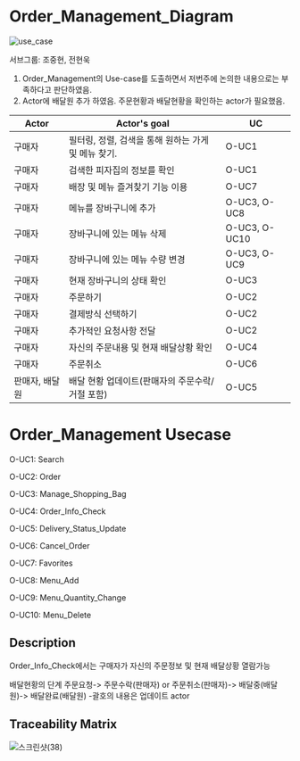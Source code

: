 # Order_Management_Diagram


![use_case](https://user-images.githubusercontent.com/29854638/115251364-71538580-a165-11eb-9933-4f8005d47ea8.PNG)


서브그룹: 조중현, 전현욱
1. Order_Management의 Use-case를 도출하면서 저번주에 논의한 내용으로는 부족하다고 판단하였음. 
2. Actor에 배달원 추가 하였음. 주문현황과 배달현황을 확인하는 actor가 필요했음. 



|      Actor  |Actor's goal         |UC                   
|--------------|--------------------|------------------
|구매자 |필터링, 정렬, 검색을 통해 원하는 가게 및 메뉴 찾기. |O-UC1             
|구매자 |검색한 피자집의 정보를 확인 |O-UC1    
|구매자 |배장 및 메뉴 즐겨찾기 기능 이용 |O-UC7
|구매자 |메뉴를 장바구니에 추가 |O-UC3, O-UC8
|구매자 |장바구니에 있는 메뉴 삭제 |O-UC3, O-UC10     
|구매자 |장바구니에 있는 메뉴 수량 변경 |O-UC3, O-UC9 
|구매자 |현재 장바구니의 상태 확인|O-UC3 
|구매자 |주문하기|O-UC2
|구매자 |결제방식 선택하기 |O-UC2 
|구매자 |추가적인 요청사항 전달 |O-UC2 
|구매자 |자신의 주문내용 및 현재 배달상황 확인|O-UC4  
|구매자 |주문취소 |O-UC6
|판매자, 배달원 |배달 현황 업데이트(판매자의 주문수락/거절 포함) |O-UC5

# Order_Management Usecase

O-UC1: Search

O-UC2: Order

O-UC3: Manage_Shopping_Bag

O-UC4: Order_Info_Check

O-UC5: Delivery_Status_Update

O-UC6: Cancel_Order

O-UC7: Favorites

O-UC8: Menu_Add

O-UC9: Menu_Quantity_Change

O-UC10: Menu_Delete

## Description

Order_Info_Check에서는 구매자가 자신의 주문정보 및 현재 배달상황 열람가능

배달현황의 단계
주문요청-> 주문수락(판매자) or 주문취소(판매자)-> 배달중(배달원)-> 배달완료(배달원)
-괄호의 내용은 업데이트 actor

## Traceability Matrix
![스크린샷(38)](https://user-images.githubusercontent.com/29910793/115947447-aadc1600-a502-11eb-90a0-d75436ea0563.png)



